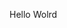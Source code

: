 Hello Wolrd


































































































































































































































































































































































































































































































































































































































































































































































































































































































































































































































































































































































































































































































































































































































































































































































































































































































































































































































































































































































































































































































































































































































































































































































































































































































































































































































































































































































































































































































































































































































































































































































































































































































































































































